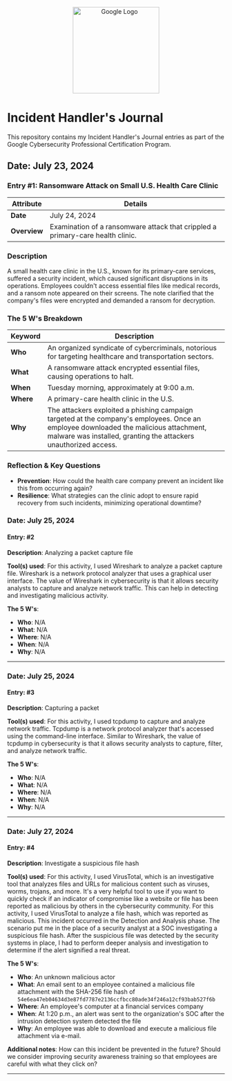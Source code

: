 <p align="center">
  <img src="https://i.imgur.com/ElWjENc.png" alt="Google Logo" width="200" height="200" />
</p>

# Incident Handler's Journal

This repository contains my Incident Handler's Journal entries as part of the Google Cybersecurity Professional Certification Program.


## Date: July 23, 2024

### Entry #1: Ransomware Attack on Small U.S. Health Care Clinic


| Attribute           | Details                                                                     |
|---------------------|-----------------------------------------------------------------------------|
| **Date**            | July 24, 2024                                                               |
| **Overview**        | Examination of a ransomware attack that crippled a primary-care health clinic. |

### Description
A small health care clinic in the U.S., known for its primary-care services, suffered a security incident, which caused significant disruptions in its operations. Employees couldn't access essential files like medical records, and a ransom note appeared on their screens. The note clarified that the company's files were encrypted and demanded a ransom for decryption.

### The 5 W's Breakdown

| Keyword  | Description                                                                                          |
|----------|------------------------------------------------------------------------------------------------------|
| **Who**  | An organized syndicate of cybercriminals, notorious for targeting healthcare and transportation sectors.|
| **What** | A ransomware attack encrypted essential files, causing operations to halt.                             |
| **When** | Tuesday morning, approximately at 9:00 a.m.                                                          |
| **Where**| A primary-care health clinic in the U.S.                                                             |
| **Why**  | The attackers exploited a phishing campaign targeted at the company's employees. Once an employee downloaded the malicious attachment, malware was installed, granting the attackers unauthorized access. |

### Reflection & Key Questions
- **Prevention**: How could the health care company prevent an incident like this from occurring again?
- **Resilience**: What strategies can the clinic adopt to ensure rapid recovery from such incidents, minimizing operational downtime?


### Date: July 25, 2024

#### Entry: #2

**Description**: Analyzing a packet capture file

**Tool(s) used**: For this activity, I used Wireshark to analyze a packet capture file. Wireshark is a network protocol analyzer that uses a graphical user interface. The value of Wireshark in cybersecurity is that it allows security analysts to capture and analyze network traffic. This can help in detecting and investigating malicious activity.

**The 5 W's**:
- **Who**: N/A
- **What**: N/A
- **Where**: N/A
- **When**: N/A
- **Why**: N/A

---

### Date: July 25, 2024

#### Entry: #3

**Description**: Capturing a packet

**Tool(s) used**: For this activity, I used tcpdump to capture and analyze network traffic. Tcpdump is a network protocol analyzer that's accessed using the command-line interface. Similar to Wireshark, the value of tcpdump in cybersecurity is that it allows security analysts to capture, filter, and analyze network traffic.

**The 5 W's**:
- **Who**: N/A
- **What**: N/A
- **Where**: N/A
- **When**: N/A
- **Why**: N/A

---

### Date: July 27, 2024

#### Entry: #4

**Description**: Investigate a suspicious file hash

**Tool(s) used**: For this activity, I used VirusTotal, which is an investigative tool that analyzes files and URLs for malicious content such as viruses, worms, trojans, and more. It's a very helpful tool to use if you want to quickly check if an indicator of compromise like a website or file has been reported as malicious by others in the cybersecurity community. For this activity, I used VirusTotal to analyze a file hash, which was reported as malicious. This incident occurred in the Detection and Analysis phase. The scenario put me in the place of a security analyst at a SOC investigating a suspicious file hash. After the suspicious file was detected by the security systems in place, I had to perform deeper analysis and investigation to determine if the alert signified a real threat.

**The 5 W's**:
- **Who**: An unknown malicious actor
- **What**: An email sent to an employee contained a malicious file attachment with the SHA-256 file hash of `54e6ea47eb04634d3e87fd7787e2136ccfbcc80ade34f246a12cf93bab527f6b`
- **Where**: An employee's computer at a financial services company
- **When**: At 1:20 p.m., an alert was sent to the organization's SOC after the intrusion detection system detected the file
- **Why**: An employee was able to download and execute a malicious file attachment via e-mail.

**Additional notes**: How can this incident be prevented in the future? Should we consider improving security awareness training so that employees are careful with what they click on?

---


